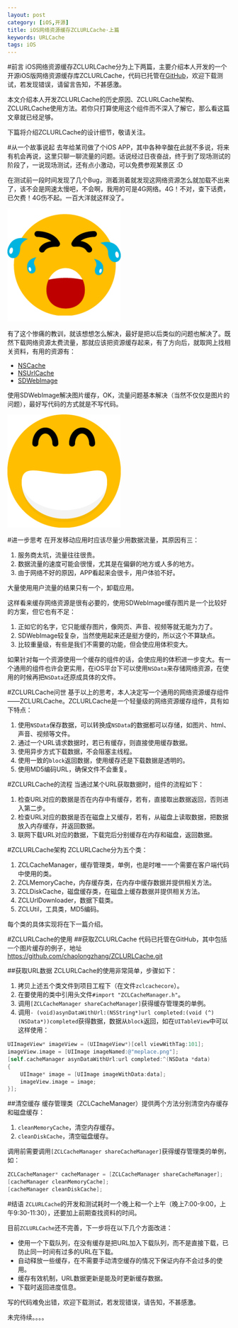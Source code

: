 ```yaml
---
layout: post
category: [iOS,开源]
title: iOS网络资源缓存ZCLURLCache·上篇
keywords: URLCache
tags: iOS
---
```


#前言
iOS网络资源缓存ZCLURLCache分为上下两篇，主要介绍本人开发的一个开源iOS版网络资源缓存库ZCLURLCache，代码已托管在[GitHub](https://github.com/chaolongzhang/ZCLURLCache.git)，欢迎下载测试，若发现错误，请留言告知，不甚感激。

本文介绍本人开发ZCLURLCache的历史原因、ZCLURLCache架构、ZCLURLCache使用方法。若你只打算使用这个组件而不深入了解它，那么看这篇文章就已经足够。

下篇将介绍ZCLURLCache的设计细节，敬请关注。

#从一个故事说起
去年给某司做了个iOS APP，其中各种辛酸在此就不多说，将来有机会再说，这里只聊一聊流量的问题。话说经过日夜奋战，终于到了现场测试的阶段了，一说现场测试，还有点小激动，可以免费参观某景区 :D

<!--more-->

在测试前一段时间发现了几个Bug，测着测着就发现这网络资源怎么就加载不出来了，该不会是网速太慢吧，不会啊，我用的可是4G网络。4G！不对，查下话费，已欠费！4G伤不起。一百大洋就这样没了。

![smiley](/assets/images/face/smiley_003.png)

有了这个惨痛的教训，就该想想怎么解决，最好是把以后类似的问题也解决了。既然下载网络资源太费流量，那就应该把资源缓存起来，有了方向后，就取网上找相关资料，有用的资源有：

*  [NSCache](https://developer.apple.com/library/ios/documentation/Cocoa/Reference/NSCache_Class/index.html)
*  [NSUrlCache](https://developer.apple.com/library/ios/documentation/Cocoa/Reference/Foundation/Classes/NSURLCache_Class/)
*  [SDWebImage](https://github.com/rs/SDWebImage)

使用SDWebImage解决图片缓存，OK，流量问题基本解决（当然不仅仅是图片的问题），最好写代码的方式就是不写代码。

![smiley](/assets/images/face/smiley_011.png)

#进一步思考
在开发移动应用时应该尽量少用数据流量，其原因有三：

1.  服务商太坑，流量往往很贵。
2.  数据流量的速度可能会很慢，尤其是在偏僻的地方或人多的地方。
3.  由于网络不好的原因，APP看起来会很卡，用户体验不好。

大量使用用户流量的结果只有一个，卸载应用。

这样看来缓存网络资源是很有必要的，使用SDWebImage缓存图片是一个比较好的方案，但它也有不足：

1.  正如它的名字，它只能缓存图片，像网页、声音、视频等就无能为力了。
2.  SDWebImage较复杂，当然使用起来还是挺方便的，所以这个不算缺点。
3.  比较重量级，有些是我们不需要的功能，但会使应用体积变大。

如果针对每一个资源使用一个缓存的组件的话，会使应用的体积进一步变大。有一个通用的组件也许会更实用，在iOS平台下可以使用`NSData`来存储网络资源，在使用的时候再把`NSData`还原成具体的文件。

#ZCLURLCache问世
基于以上的思考，本人决定写一个通用的网络资源缓存组件——ZCLURLCache。ZCLURLCache是一个轻量级的网络资源缓存组件，具有如下特点：

1.  使用`NSData`保存数据，可以转换成`NSData`的数据都可以存储，如图片、html、声音、视频等文件。
2.  通过一个URL请求数据时，若已有缓存，则直接使用缓存数据。
3.  使用异步方式下载数据，不会阻塞主线程。
4.  使用一致的`block`返回数据，使用缓存还是下载数据是透明的。
5.  使用MD5编码URL，确保文件不会重复。

#ZCLURLCache的流程
当通过某个URL获取数据时，组件的流程如下：

1.  检查URL对应的数据是否在内存中有缓存，若有，直接取出数据返回，否则进入第二步。
2.  检查URL对应的数据是否在磁盘上又缓存，若有，从磁盘上读取数据，把数据放入内存缓存，并返回数据。
3.  联网下载URL对应的数据，下载完后分别缓存在内存和磁盘，返回数据。

#ZCLURLCache架构
ZCLURLCache分为五个类：

1.  ZCLCacheManager，缓存管理类，单例，也是时唯一一个需要在客户端代码中使用的类。
2.  ZCLMemoryCache，内存缓存类，在内存中缓存数据并提供相关方法。
3.  ZCLDiskCache，磁盘缓存类，在磁盘上缓存数据并提供相关方法。
4.  ZCLUrlDownloader，数据下载类。
5.  ZCLUtil，工具类，MD5编码。

每个类的具体实现将在下一篇介绍。

#ZCLURLCache的使用
##获取ZCLURLCache
代码已托管在GitHub，其中包括一个图片缓存的例子，地址<https://github.com/chaolongzhang/ZCLURLCache.git>

##获取URL数据
ZCLURLCache的使用非常简单，步骤如下：

1.  拷贝上述五个类文件到项目工程下（在文件`zclcachecore`）。
2.  在要使用的类中引用头文件`#import "ZCLCacheManager.h"`。
3.  调用`[ZCLCacheManager shareCacheManager]`获得缓存管理类的单例。
4.  调用`- (void)asynDataWithUrl:(NSString*)url completed:(void (^)(NSData*))completed`获得数据，数据从`block`返回，如在`UITableView`中可以这样使用：

```objective-c
UIImageView* imageView = (UIImageView*)[cell viewWithTag:101];
imageView.image = [UIImage imageNamed:@"meplace.png"];
[self.cacheManager asynDataWithUrl:url completed:^(NSData *data)
{
    UIImage* image = [UIImage imageWithData:data];
    imageView.image = image;
}];
```

##清空缓存
缓存管理类（ZCLCacheManager）提供两个方法分别清空内存缓存和磁盘缓存：

1.  `cleanMemoryCache`，清空内存缓存。
2.  `cleanDiskCache`，清空磁盘缓存。

调用前需要调用`[ZCLCacheManager shareCacheManager]`获得缓存管理类的单例，如：

```objective-c
ZCLCacheManager* cacheManager = [ZCLCacheManager shareCacheManager];
[cacheManager cleanMemoryCache];
[cacheManager cleanDiskCache];
```

#结语
`ZCLURLCache`的开发和测试耗时一个晚上和一个上午（晚上7:00-9:00，上午9:30-11:30），还要加上前期查找资料的时间。

目前`ZCLURLCache`还不完善，下一步将在以下几个方面改进：

*  使用一个下载队列，在没有缓存是把URL加入下载队列，而不是直接下载，已防止同一时间有过多的URL在下载。
*  自动释放一些缓存，在不需要手动清空缓存的情况下保证内存不会过多的使用。
*  缓存有效机制，URL数据更新是能及时更新缓存数据。
*  下载时返回进度信息。

写的代码难免出错，欢迎下载测试，若发现错误，请告知，不甚感激。

未完待续。。。。

